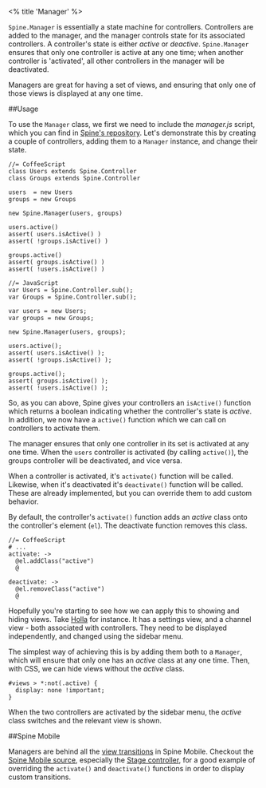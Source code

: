 <% title 'Manager' %>

`Spine.Manager` is essentially a state machine for controllers. Controllers are added to the manager, and the manager controls state for its associated controllers. A controller's state is either *active* or *deactive*. `Spine.Manager` ensures that only one controller is active at any one time; when another controller is 'activated', all other controllers in the manager will be deactivated. 

Managers are great for having a set of views, and ensuring that only one of those views is displayed at any one time. 

##Usage

To use the `Manager` class, we first we need to include the *manager.js* script, which you can find in [Spine's repository](https://github.com/maccman/spine/raw/master/lib/manager.js). Let's demonstrate this by creating a couple of controllers, adding them to a `Manager` instance, and change their state. 
    
    //= CoffeeScript
    class Users extends Spine.Controller
    class Groups extends Spine.Controller
    
    users  = new Users
    groups = new Groups
    
    new Spine.Manager(users, groups)
    
    users.active()
    assert( users.isActive() )
    assert( !groups.isActive() )
    
    groups.active()
    assert( groups.isActive() )
    assert( !users.isActive() )
    
    //= JavaScript
    var Users = Spine.Controller.sub();
    var Groups = Spine.Controller.sub();
    
    var users = new Users;
    var groups = new Groups;
    
    new Spine.Manager(users, groups);
    
    users.active();
    assert( users.isActive() );
    assert( !groups.isActive() );
    
    groups.active();
    assert( groups.isActive() );
    assert( !users.isActive() );
    
So, as you can above, Spine gives your controllers an `isActive()` function which returns a boolean indicating whether the controller's state is *active*. In addition, we now have a `active()` function which we can call on controllers to activate them. 

The manager ensures that only one controller in its set is activated at any one time. When the `users` controller is activated (by calling `active()`), the groups controller will be deactivated, and vice versa. 

When a controller is activated, it's `activate()` function will be called. Likewise, when it's deactivated it's `deactivate()` function will be called. These are already implemented, but you can override them to add custom behavior.

By default, the controller's `activate()` function adds an *active* class onto the controller's element (`el`). The deactivate function removes this class.

    //= CoffeeScript
    # ...
    activate: ->
      @el.addClass("active")
      @

    deactivate: ->
      @el.removeClass("active")
      @
    
Hopefully you're starting to see how we can apply this to showing and hiding views. Take [Holla](http://github.com/maccman/holla) for instance. It has a settings view, and a channel view - both associated with controllers. They need to be displayed independently, and changed using the sidebar menu. 

The simplest way of achieving this is by adding them both to a `Manager`, which will ensure that only one has an *active* class at any one time. Then, with CSS, we can hide views without the *active* class.

    #views > *:not(.active) {
      display: none !important;
    }
    
When the two controllers are activated by the sidebar menu, the *active* class switches and the relevant view is shown.

##Spine Mobile

Managers are behind all the [view transitions](<%= mobile_path("transitions") %>) in Spine Mobile. Checkout the [Spine Mobile source](https://github.com/maccman/spine.mobile), especially the [Stage controller](https://github.com/maccman/spine.mobile/blob/master/src/stage.coffee), for a good example of overriding the `activate()` and `deactivate()` functions in order to display custom transitions. 
